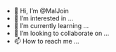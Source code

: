 - 👋 Hi, I’m @MalJoin
- 👀 I’m interested in ...
- 🌱 I’m currently learning ...
- 💞️ I’m looking to collaborate on ...
- 📫 How to reach me ...

<!---
MalJoin/MalJoin is a ✨ special ✨ repository because its `README.md` (this file) appears on your GitHub profile.
You can click the Preview link to take a look at your changes.
--->
